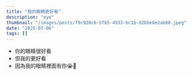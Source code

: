 ```yaml
---
title: "我的眼睛更好看"
description: "eye"
thumbnail: "/images/posts/f9c920c6-5fb5-4933-bc1b-d2bbe8e2ab80.jpeg"
date: "2025-07-06"
tags: []
---
```

- 你的眼睛很好看
- 但我的更好看
- 因為我的眼睛裡面有你😭🫵
